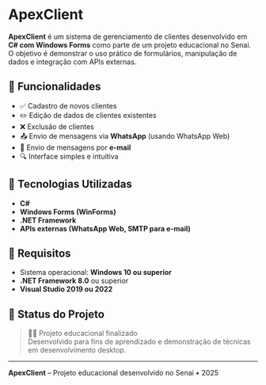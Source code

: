 # ApexClient

**ApexClient** é um sistema de gerenciamento de clientes desenvolvido em **C# com Windows Forms** como parte de um projeto educacional no Senai. O objetivo é demonstrar o uso prático de formulários, manipulação de dados e integração com APIs externas.

## 📌 Funcionalidades

- ✅ Cadastro de novos clientes
- ✏️ Edição de dados de clientes existentes
- ❌ Exclusão de clientes
- 📤 Envio de mensagens via **WhatsApp** (usando WhatsApp Web)
- 📧 Envio de mensagens por **e-mail**
- 🔍 Interface simples e intuitiva

## 🧱 Tecnologias Utilizadas

- **C#**
- **Windows Forms (WinForms)**
- **.NET Framework**
- **APIs externas (WhatsApp Web, SMTP para e-mail)**

## 📎 Requisitos

- Sistema operacional: **Windows 10 ou superior**
- **.NET Framework 8.0** ou superior
- **Visual Studio 2019 ou 2022**

## 🧪 Status do Projeto

> 🧑‍🎓 Projeto educacional finalizado  
> Desenvolvido para fins de aprendizado e demonstração de técnicas em desenvolvimento desktop.

---

**ApexClient** – Projeto educacional desenvolvido no Senai • 2025

